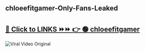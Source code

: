 
 ## chloeefitgamer-Only-Fans-Leaked

# <h2><a href="https://clipsfans.com/chloeefitgamer&ref=git">🔗 Click to LINKS ⏩⏩ 👉 🟢 chloeefitgamer </a></h2>

<a href="https://clipsfans.com/chloeefitgamer&ref=git" rel="nofollow" data-target="animated-image.originalLink"><img src="https://i.ibb.co.com/xMMVF88/686577567.gif" alt="Viral Video Original" style="max-width: 100%; display: inline-block;" data-target="animated-image.originalImage"></a>
